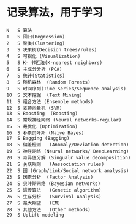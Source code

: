 # 记录算法，用于学习

    N   S 算法                                    
    1   S 回归(Regression) 
    2   S 聚类(Clustering) 
    3   S 决策树(Decision trees/rules)
    4   S 可视化 (Visualization) 
    5   S K- 邻近法(K-nearest neighbors)
    6   S 主成分分析 (PCA) 
    7   S 统计(Statistics) 
    8   S 随机森林  (Random Forests)  
    9   S 时间序列(Time Series/Sequence analysis)
    10  S 文本挖掘  (Text Mining)  
    11  S 组合方法 (Ensemble methods)   
    12  S 支持向量机 (SVM) 
    13  S Boosting  (Boosting)  
    14  S 常规神经网络 (Neural networks-regular)   
    15  S 最优化 (Optimization) 
    16  S 朴素贝叶斯 (Naive Bayes) 
    17  S Bagging (Bagging) 
    18  S 偏差检测   (Anomaly/Deviation detection) 
    19  S 神经网络 (Neural networks/ DeepLearning)
    20  S 奇异值分解 (Singualr value decomposition) 
    21  S 关联规则   (Aassociation rules) 
    22  S 图 (Graph/Link/Social network analysis)
    23  S 因素分析  (Factor Analysis)  
    24  S 贝叶斯网络 (Bayesian networks) 
    25  S 遗传算法   (Genetic algorithm) 
    26  S 生存分析   (Survival Analysis) 
    27  S 最大期望   (EM) 
    28  S 其他方法   (Other methods) 
    29  S Uplift modeling
    
    

